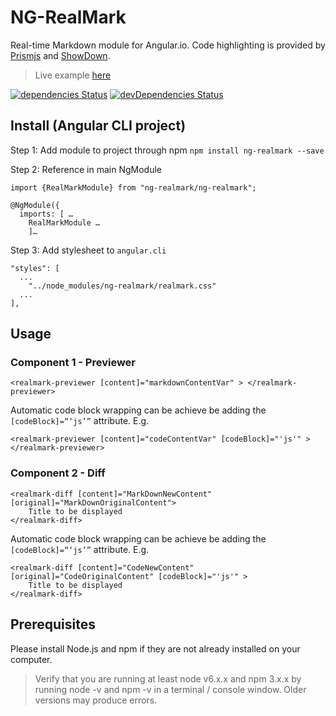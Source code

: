 # NG-RealMark
Real-time Markdown module for Angular.io. Code highlighting is provided by [Prismjs](http://prismjs.com/) and [ShowDown](https://github.com/showdownjs/showdown).

> Live example [here](https://liammann.github.io/ng-realmark/)

[![dependencies Status](https://david-dm.org/liammann/ng-realmark/status.svg)](https://david-dm.org/liammann/ng-realmark)
[![devDependencies Status](https://david-dm.org/liammann/ng-realmark/dev-status.svg)](https://david-dm.org/liammann/ng-realmark?type=dev)



## Install (Angular CLI project) 
Step 1: Add module to project through npm `npm install ng-realmark --save`

Step 2: Reference in main NgModule
```
import {RealMarkModule} from "ng-realmark/ng-realmark";
 
@NgModule({
  imports: [ …
    RealMarkModule …
	]…
```
Step 3: Add stylesheet to `angular.cli`
``` 
"styles": [
  ...
	"../node_modules/ng-realmark/realmark.css"
  ...
],
```

## Usage 
### Component 1 - Previewer
```
<realmark-previewer [content]="markdownContentVar" > </realmark-previewer>
```
Automatic code block wrapping can be achieve be adding the `[codeBlock]=“‘js’”` attribute. E.g. 
```
<realmark-previewer [content]="codeContentVar" [codeBlock]="'js'" > </realmark-previewer>
```


### Component 2 - Diff
```
<realmark-diff [content]="MarkDownNewContent" [original]="MarkDownOriginalContent">
	Title to be displayed
</realmark-diff>
```
Automatic code block wrapping can be achieve be adding the `[codeBlock]=“‘js’”` attribute. E.g. 
```
<realmark-diff [content]="CodeNewContent" [original]="CodeOriginalContent" [codeBlock]="'js'" >
	Title to be displayed
</realmark-diff>
```

## Prerequisites

Please install Node.js and npm if they are not already installed on your computer.

> Verify that you are running at least node v6.x.x and npm 3.x.x by running node -v and npm -v in a terminal / console window. Older versions may produce errors.
